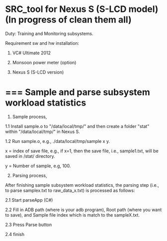 SRC_tool for Nexus S (S-LCD model) (In progress of clean them all)
========

Duty: Training and Monitoring subsystems.

Requirement sw and hw installation:

1) VC# Ultimate 2012

2) Monsoon power meter (option)

3) Nexus S (S-LCD version)

===
Sample and parse subsystem workload statistics
===

1. Sample process,

1.1 Install sample.o to "/data/local/tmp/" and then create a folder "stat" within "/data/local/tmp/" in Nexus S.

1.2 Run sample.o, e.g., ./data/local/tmp/sample x y.

x = index of save file, e.g., if x=1, then the save file, i.e., sample1.txt, will be saved in /stat/ directory.

y = Number of sample, e.g, 100.

2. Parsing process,

After finishing sample subsystem workload statistics, the parsing step (i.e., to parse samplex.txt to raw_data_x.txt) is processed as follows:

2.1 Start parseApp (C#)

2.2 Fill in ADB path (where is your adb program), Root path (where you want to save), and Sample file index which is match to the sampleX.txt.

2.3 Press Parse button

2.4 finish
